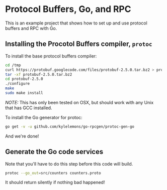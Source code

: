 # Protocol Buffers, Go, and RPC

This is an example project that shows how to set up and use protocol buffers
and RPC with Go.

## Installing the Procotol Buffers compiler, `protoc`

To install the base protocol buffers compiler:

``` bash
cd /tmp
curl https://protobuf.googlecode.com/files/protobuf-2.5.0.tar.bz2 > protobuf-2.5.0.tar.bz2
tar -xf protobuf-2.5.0.tar.bz2
cd protobuf-2.5.0
./configure
make
sudo make install
```

*NOTE:* This has only been tested on OSX, but should work with any Unix that
has GCC installed.

To install the Go generator for protoc:

``` bash
go get -v -u github.com/kylelemons/go-rpcgen/protoc-gen-go
```

And we're done!

## Generate the Go code services

Note that you'll have to do this step before this code will build.

``` bash
protoc --go_out=src/counters counters.proto
```

It should return silently if nothing bad happened!
